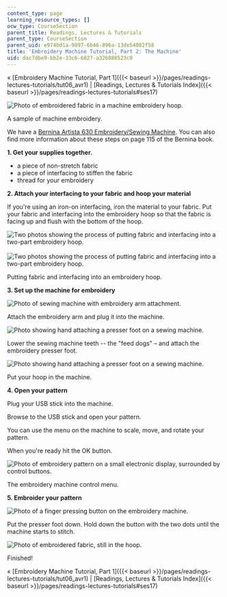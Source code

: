 ```yaml
---
content_type: page
learning_resource_types: []
ocw_type: CourseSection
parent_title: Readings, Lectures & Tutorials
parent_type: CourseSection
parent_uid: e974bd1a-9897-6b46-896a-13de54082f58
title: 'Embroidery Machine Tutorial, Part 2: The Machine'
uid: dac7dbe9-bb2e-33c6-6027-a326888523c0
---
```


« [Embroidery Machine Tutorial, Part 1]({{< baseurl >}}/pages/readings-lectures-tutorials/tut06_avr1) | [Readings, Lectures & Tutorials Index]({{< baseurl >}}/pages/readings-lectures-tutorials#ses17)

![Photo of embroidered fabric in a machine embroidery hoop.](/courses/media-arts-and-sciences/mas-962-special-topics-new-textiles-spring-2010/readings-lectures-tutorials/tut17_embr2/embroidery.jpg)

A sample of machine embroidery.

We have a [Bernina Artista 630 Embroidery/Sewing Machine](http://www.berninausa.com/product_detail-n2-i13-sUS.html). You can also find more information about these steps on page 115 of the Bernina book.

**1\. Get your supplies together.**

*   a piece of non-stretch fabric
*   a piece of interfacing to stiffen the fabric
*   thread for your embroidery

**2\. Attach your interfacing to your fabric and hoop your material**

If you're using an iron-on interfacing, iron the material to your fabric. Put your fabric and interfacing into the embroidery hoop so that the fabric is facing up and flush with the bottom of the hoop.

![Two photos showing the process of putting fabric and interfacing into a two-part embroidery hoop.](/courses/media-arts-and-sciences/mas-962-special-topics-new-textiles-spring-2010/readings-lectures-tutorials/tut17_embr2/hoop.jpg)     ![Two photos showing the process of putting fabric and interfacing into a two-part embroidery hoop.](/courses/media-arts-and-sciences/mas-962-special-topics-new-textiles-spring-2010/readings-lectures-tutorials/tut17_embr2/hoop2.jpg)

Putting fabric and interfacing into an embroidery hoop.

**3\. Set up the machine for embroidery**

![Photo of sewing machine with embroidery arm attachment.](/courses/media-arts-and-sciences/mas-962-special-topics-new-textiles-spring-2010/readings-lectures-tutorials/tut17_embr2/embroidery_arm.jpg)

Attach the embroidery arm and plug it into the machine.

![Photo showing hand attaching a presser foot on a sewing machine.](/courses/media-arts-and-sciences/mas-962-special-topics-new-textiles-spring-2010/readings-lectures-tutorials/tut17_embr2/presser_foot.jpg)

Lower the sewing machine teeth -- the "feed dogs" – and attach the embroidery presser foot.

![Photo showing hand attaching a presser foot on a sewing machine.](/courses/media-arts-and-sciences/mas-962-special-topics-new-textiles-spring-2010/readings-lectures-tutorials/tut17_embr2/ready_to_embroider.jpg)

Put your hoop in the machine.

**4\. Open your pattern**

Plug your USB stick into the machine.

Browse to the USB stick and open your pattern.

You can use the menu on the machine to scale, move, and rotate your pattern.

When you're ready hit the OK button.

![Photo of embroidery pattern on a small electronic display, surrounded by control buttons.](/courses/media-arts-and-sciences/mas-962-special-topics-new-textiles-spring-2010/readings-lectures-tutorials/tut17_embr2/embroidery_machinescreen.jpg)

The embroidery machine control menu.

**5\. Embroider your pattern**

![Photo of a finger pressing button on the embroidery machine.](/courses/media-arts-and-sciences/mas-962-special-topics-new-textiles-spring-2010/readings-lectures-tutorials/tut17_embr2/embroidery_machinesreen2.jpg)

Put the presser foot down. Hold down the button with the two dots until the machine starts to stitch.

![Photo of embroidered fabric, still in the hoop.](/courses/media-arts-and-sciences/mas-962-special-topics-new-textiles-spring-2010/readings-lectures-tutorials/tut17_embr2/embroidery.jpg)

Finished!

« [Embroidery Machine Tutorial, Part 1]({{< baseurl >}}/pages/readings-lectures-tutorials/tut06_avr1) | [Readings, Lectures & Tutorials Index]({{< baseurl >}}/pages/readings-lectures-tutorials#ses17)